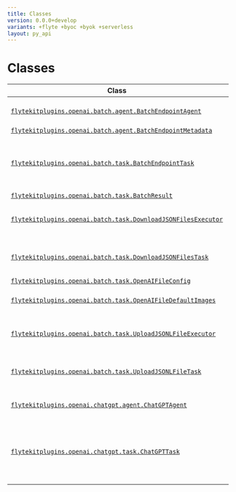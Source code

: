 ```yaml
---
title: Classes
version: 0.0.0+develop
variants: +flyte +byoc +byok +serverless
layout: py_api
---
```


# Classes

| Class | Description |
|-|-|
| [`flytekitplugins.openai.batch.agent.BatchEndpointAgent`](../packages/flytekitplugins.openai.batch.agent#flytekitpluginsopenaibatchagentbatchendpointagent) |This is the base class for all async agents. |
| [`flytekitplugins.openai.batch.agent.BatchEndpointMetadata`](../packages/flytekitplugins.openai.batch.agent#flytekitpluginsopenaibatchagentbatchendpointmetadata) | |
| [`flytekitplugins.openai.batch.task.BatchEndpointTask`](../packages/flytekitplugins.openai.batch.task#flytekitpluginsopenaibatchtaskbatchendpointtask) |This mixin class is used to run the async task locally, and it's only used for local execution. |
| [`flytekitplugins.openai.batch.task.BatchResult`](../packages/flytekitplugins.openai.batch.task#flytekitpluginsopenaibatchtaskbatchresult) | |
| [`flytekitplugins.openai.batch.task.DownloadJSONFilesExecutor`](../packages/flytekitplugins.openai.batch.task#flytekitpluginsopenaibatchtaskdownloadjsonfilesexecutor) |Please see the notes for the metaclass above first. |
| [`flytekitplugins.openai.batch.task.DownloadJSONFilesTask`](../packages/flytekitplugins.openai.batch.task#flytekitpluginsopenaibatchtaskdownloadjsonfilestask) |Please take a look at the comments for :py:class`flytekit. |
| [`flytekitplugins.openai.batch.task.OpenAIFileConfig`](../packages/flytekitplugins.openai.batch.task#flytekitpluginsopenaibatchtaskopenaifileconfig) | |
| [`flytekitplugins.openai.batch.task.OpenAIFileDefaultImages`](../packages/flytekitplugins.openai.batch.task#flytekitpluginsopenaibatchtaskopenaifiledefaultimages) |Default images for the openai batch plugin. |
| [`flytekitplugins.openai.batch.task.UploadJSONLFileExecutor`](../packages/flytekitplugins.openai.batch.task#flytekitpluginsopenaibatchtaskuploadjsonlfileexecutor) |Please see the notes for the metaclass above first. |
| [`flytekitplugins.openai.batch.task.UploadJSONLFileTask`](../packages/flytekitplugins.openai.batch.task#flytekitpluginsopenaibatchtaskuploadjsonlfiletask) |Please take a look at the comments for :py:class`flytekit. |
| [`flytekitplugins.openai.chatgpt.agent.ChatGPTAgent`](../packages/flytekitplugins.openai.chatgpt.agent#flytekitpluginsopenaichatgptagentchatgptagent) |This is the base class for all sync agents. |
| [`flytekitplugins.openai.chatgpt.task.ChatGPTTask`](../packages/flytekitplugins.openai.chatgpt.task#flytekitpluginsopenaichatgpttaskchatgpttask) |This is the simplest form of a ChatGPT Task, you can define the model and the input you want. |
